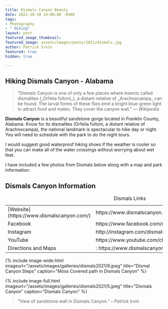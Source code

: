 ```yaml
---
title: Dismals Canyon Beauty
date: 2021-10-10 14:00:00 -0500
tags:
- Photography
- " Hiking"
layout: post
featured_image_thumbnail: 
featured_image: assets/images/posts/2021/dismals.jpg
author: Patrick Irvin
featured: true
hidden: true

---
```

## Hiking Dismals Canyon - Alabama

<blockquote class="alignleft">“Dismals Canyon is one of only a few places where insects called dismalites (_Orfelia fultoni_), a distant relative of _Arachnocampa_ can be found. The larval forms of these flies emit a bright blue-green light to attract food and mates. They cover the canyon wall.” <cite>— Wikipedia</cite></blockquote>

**Dismals Canyon** is a beautiful sandstone gorge located in Franklin County, Alabama.  Know for its dismalites (Orfelia fultoni, a distant relative of Arachnocampa), the national landmark is spectacular to hike day or night.  You will need to schedule with the park to do the night tours.

I would suggest good waterproof hiking shoes if the weather is cooler so that you can make all of the water crossings without worrying about wet feet.

I have included a few photos from Dismals below along with a map and park information:

## Dismals Canyon Information

<table>
<caption>Dismals Links</caption>
<thead>
</thead>
 <tbody>
  <tr>
   <td>[Website](https://www.dismalscanyon.com/)</td>
   <td>
    https://www.dismalscanyon.com/
   </td>
  </tr>
  <tr>
   <td>Facebook</td>
   <td>https://www.facebook.com/dismalscanyon/</td>
  </tr>
  <tr>
   <td>Instagram</td>
   <td>http://instagram.com/dismalscanyon</td>
  </tr>
  <tr>
   <td>YouTube</td>
   <td>https://www.youtube.com/channel/UCh_tzffMku9waABduTE_G2Q</td>
  </tr>
  <tr>
   <td>Directions and Maps</td>
   <td>: https://www.dismalscanyon.com/maps</td>
  </tr>
 </tbody>
</table>

{% include image-wide.html imageurl="/assets/images/galleries/dismals2021/8.jpeg" title="Dismal Canyon Steps" caption="Moss Covered path in Dismals Canyon" %}

{% include image-full.html imageurl="/assets/images/galleries/dismals2021/5.jpeg" title="Dismals Canyon" caption="Dismals Canyon" %}

> “View of sandstone wall in Dismals Canyon.” <cite>– Patrick Irvin</cite>